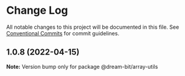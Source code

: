# Change Log

All notable changes to this project will be documented in this file.
See [Conventional Commits](https://conventionalcommits.org) for commit guidelines.

## 1.0.8 (2022-04-15)

**Note:** Version bump only for package @dream-bit/array-utils
